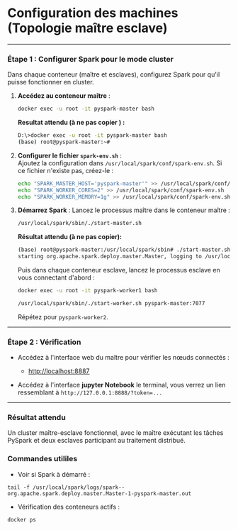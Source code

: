# Configuration des machines (Topologie maître esclave)

---

### Étape 1 : Configurer Spark pour le mode cluster
Dans chaque conteneur (maître et esclaves), configurez Spark pour qu'il puisse fonctionner en cluster.

1. **Accédez au conteneur maître** :
   ```bash
   docker exec -u root -it pyspark-master bash
   ```

   **Resultat attendu (à ne pas copier ) :**

    ```bash
    D:\>docker exec -u root -it pyspark-master bash
   (base) root@pyspark-master:~# 
    ```

2. **Configurer le fichier `spark-env.sh`** :  
   Ajoutez la configuration dans `/usr/local/spark/conf/spark-env.sh`. Si ce fichier n'existe pas, créez-le :
   ```bash
   echo "SPARK_MASTER_HOST='pyspark-master'" >> /usr/local/spark/conf/spark-env.sh
   echo "SPARK_WORKER_CORES=2" >> /usr/local/spark/conf/spark-env.sh
   echo "SPARK_WORKER_MEMORY=1g" >> /usr/local/spark/conf/spark-env.sh
   ```

3. **Démarrez Spark** :
   Lancez le processus maître dans le conteneur maître :
   ```bash
   /usr/local/spark/sbin/./start-master.sh
   ```
   **Résultat attendu (à ne pas copier):**
   ```bash
   (base) root@pyspark-master:/usr/local/spark/sbin# ./start-master.sh
   starting org.apache.spark.deploy.master.Master, logging to /usr/local/spark/logs/spark--org.apache.spark.deploy.master.Master-1-pyspark-master.out
   ```

   Puis dans chaque conteneur esclave, lancez le processus esclave en vous connectant d'abord :
   ```bash
   docker exec -u root -it pyspark-worker1 bash
   ```

   ```bash
   /usr/local/spark/sbin/./start-worker.sh pyspark-master:7077
   ```

   Répétez pour `pyspark-worker2`.

---

### Étape 2 : Vérification
- Accédez à l'interface web du maître pour vérifier les nœuds connectés :
  - [http://localhost:8887](http://localhost:8887)

- Accédez à l'interface **jupyter Notebook** le terminal, vous verrez un lien ressemblant à `http://127.0.0.1:8888/?token=...`

---

### Résultat attendu
Un cluster maître-esclave fonctionnel, avec le maître exécutant les tâches PySpark et deux esclaves participant au traitement distribué.

### Commandes utililes

- Voir si Spark à démarré :
```
tail -f /usr/local/spark/logs/spark--org.apache.spark.deploy.master.Master-1-pyspark-master.out
```

- Vérification des conteneurs actifs :
```
docker ps
```